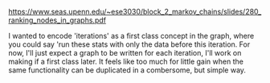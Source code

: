 https://www.seas.upenn.edu/~ese3030/block_2_markov_chains/slides/280_ranking_nodes_in_graphs.pdf

I wanted to encode 'iterations' as a first class concept in the graph, where you could say 'run these stats with only the data before this iteration.  For now, I'll just expect a graph to be written for each iteration, I'll work on making if a first class later.  It feels like too much for little gain when the same functionality can be duplicated in a combersome, but simple way.